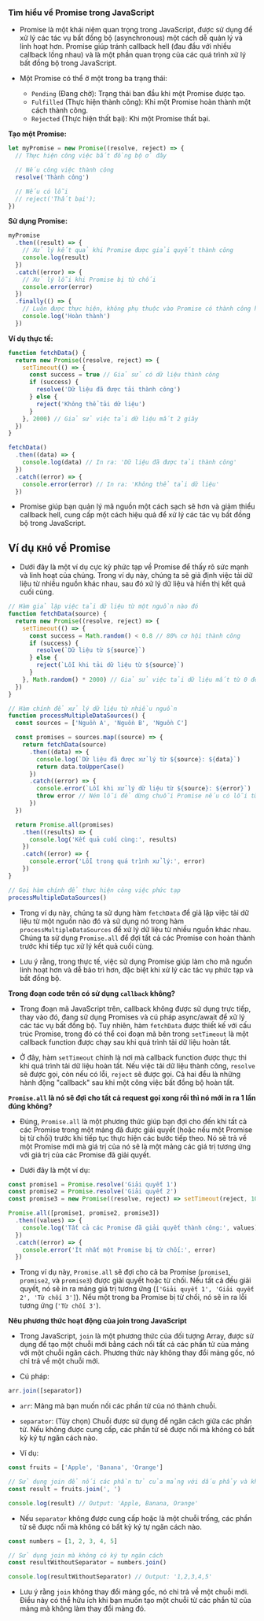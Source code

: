 ### Tìm hiểu về Promise trong JavaScript

- Promise là một khái niệm quan trọng trong JavaScript, được sử dụng để xử lý các tác vụ bất đồng bộ (asynchronous) một cách dễ quản lý và linh hoạt hơn. Promise giúp tránh callback hell (đau đầu với nhiều callback lồng nhau) và là một phần quan trọng của các quá trình xử lý bất đồng bộ trong JavaScript.

- Một Promise có thể ở một trong ba trạng thái:

  - `Pending` (Đang chờ): Trạng thái ban đầu khi một Promise được tạo.
  - `Fulfilled` (Thực hiện thành công): Khi một Promise hoàn thành một cách thành công.
  - `Rejected` (Thực hiện thất bại): Khi một Promise thất bại.

**Tạo một Promise:**

```js
let myPromise = new Promise((resolve, reject) => {
  // Thực hiện công việc bất đồng bộ ở đây

  // Nếu công việc thành công
  resolve('Thành công')

  // Nếu có lỗi
  // reject('Thất bại');
})
```

**Sử dụng Promise:**

```js
myPromise
  .then((result) => {
    // Xử lý kết quả khi Promise được giải quyết thành công
    console.log(result)
  })
  .catch((error) => {
    // Xử lý lỗi khi Promise bị từ chối
    console.error(error)
  })
  .finally(() => {
    // Luôn được thực hiện, không phụ thuộc vào Promise có thành công hay thất bại
    console.log('Hoàn thành')
  })
```

**Ví dụ thực tế:**

```js
function fetchData() {
  return new Promise((resolve, reject) => {
    setTimeout(() => {
      const success = true // Giả sử có dữ liệu thành công
      if (success) {
        resolve('Dữ liệu đã được tải thành công')
      } else {
        reject('Không thể tải dữ liệu')
      }
    }, 2000) // Giả sử việc tải dữ liệu mất 2 giây
  })
}

fetchData()
  .then((data) => {
    console.log(data) // In ra: 'Dữ liệu đã được tải thành công'
  })
  .catch((error) => {
    console.error(error) // In ra: 'Không thể tải dữ liệu'
  })
```

- Promise giúp bạn quản lý mã nguồn một cách sạch sẽ hơn và giảm thiểu callback hell, cung cấp một cách hiệu quả để xử lý các tác vụ bất đồng bộ trong JavaScript.

## Ví dụ `KHÓ` về Promise

- Dưới đây là một ví dụ cực kỳ phức tạp về Promise để thấy rõ sức mạnh và linh hoạt của chúng. Trong ví dụ này, chúng ta sẽ giả định việc tải dữ liệu từ nhiều nguồn khác nhau, sau đó xử lý dữ liệu và hiển thị kết quả cuối cùng.

```js
// Hàm giả lập việc tải dữ liệu từ một nguồn nào đó
function fetchData(source) {
  return new Promise((resolve, reject) => {
    setTimeout(() => {
      const success = Math.random() < 0.8 // 80% cơ hội thành công
      if (success) {
        resolve(`Dữ liệu từ ${source}`)
      } else {
        reject(`Lỗi khi tải dữ liệu từ ${source}`)
      }
    }, Math.random() * 2000) // Giả sử việc tải dữ liệu mất từ 0 đến 2000ms
  })
}

// Hàm chính để xử lý dữ liệu từ nhiều nguồn
function processMultipleDataSources() {
  const sources = ['Nguồn A', 'Nguồn B', 'Nguồn C']

  const promises = sources.map((source) => {
    return fetchData(source)
      .then((data) => {
        console.log(`Dữ liệu đã được xử lý từ ${source}: ${data}`)
        return data.toUpperCase()
      })
      .catch((error) => {
        console.error(`Lỗi khi xử lý dữ liệu từ ${source}: ${error}`)
        throw error // Ném lỗi để dừng chuỗi Promise nếu có lỗi từ một nguồn nào đó
      })
  })

  return Promise.all(promises)
    .then((results) => {
      console.log('Kết quả cuối cùng:', results)
    })
    .catch((error) => {
      console.error('Lỗi trong quá trình xử lý:', error)
    })
}

// Gọi hàm chính để thực hiện công việc phức tạp
processMultipleDataSources()
```

- Trong ví dụ này, chúng ta sử dụng hàm `fetchData` để giả lập việc tải dữ liệu từ một nguồn nào đó và sử dụng nó trong hàm `processMultipleDataSources` để xử lý dữ liệu từ nhiều nguồn khác nhau. Chúng ta sử dụng `Promise.all` để đợi tất cả các Promise con hoàn thành trước khi tiếp tục xử lý kết quả cuối cùng.

- Lưu ý rằng, trong thực tế, việc sử dụng Promise giúp làm cho mã nguồn linh hoạt hơn và dễ bảo trì hơn, đặc biệt khi xử lý các tác vụ phức tạp và bất đồng bộ.

**Trong đoạn code trên có sử dụng `callback` không?**

- Trong đoạn mã JavaScript trên, callback không được sử dụng trực tiếp, thay vào đó, đang sử dụng Promises và cú pháp async/await để xử lý các tác vụ bất đồng bộ. Tuy nhiên, hàm `fetchData` được thiết kế với cấu trúc Promise, trong đó có thể coi đoạn mã bên trong `setTimeout` là một callback function được chạy sau khi quá trình tải dữ liệu hoàn tất.

- Ở đây, hàm `setTimeout` chính là nơi mà callback function được thực thi khi quá trình tải dữ liệu hoàn tất. Nếu việc tải dữ liệu thành công, `resolve` sẽ được gọi, còn nếu có lỗi, `reject` sẽ được gọi. Cả hai đều là những hành động "callback" sau khi một công việc bất đồng bộ hoàn tất.

**`Promise.all` là nó sẽ đợi cho tất cả request gọi xong rồi thì nó mới in ra 1 lần đúng không?**

- Đúng, `Promise.all` là một phương thức giúp bạn đợi cho đến khi tất cả các Promise trong một mảng đã được giải quyết (hoặc nếu một Promise bị từ chối) trước khi tiếp tục thực hiện các bước tiếp theo. Nó sẽ trả về một Promise mới mà giá trị của nó sẽ là một mảng các giá trị tương ứng với giá trị của các Promise đã giải quyết.

- Dưới đây là một ví dụ:

```js
const promise1 = Promise.resolve('Giải quyết 1')
const promise2 = Promise.resolve('Giải quyết 2')
const promise3 = new Promise((resolve, reject) => setTimeout(reject, 1000, 'Từ chối 3'))

Promise.all([promise1, promise2, promise3])
  .then((values) => {
    console.log('Tất cả các Promise đã giải quyết thành công:', values)
  })
  .catch((error) => {
    console.error('Ít nhất một Promise bị từ chối:', error)
  })
```

- Trong ví dụ này, `Promise.all` sẽ đợi cho cả ba Promise (`promise1`, `promise2`, và `promise3`) được giải quyết hoặc từ chối. Nếu tất cả đều giải quyết, nó sẽ in ra mảng giá trị tương ứng (`['Giải quyết 1', 'Giải quyết 2', 'Từ chối 3']`). Nếu một trong ba Promise bị từ chối, nó sẽ in ra lỗi tương ứng (`'Từ chối 3'`).

**Nêu phương thức hoạt động của join trong JavaScript**

- Trong JavaScript, `join` là một phương thức của đối tượng Array, được sử dụng để tạo một chuỗi mới bằng cách nối tất cả các phần tử của mảng với một chuỗi ngăn cách. Phương thức này không thay đổi mảng gốc, nó chỉ trả về một chuỗi mới.

- Cú pháp:

```js
arr.join([separator])
```

- `arr`: Mảng mà bạn muốn nối các phần tử của nó thành chuỗi.
- `separator`: (Tùy chọn) Chuỗi được sử dụng để ngăn cách giữa các phần tử. Nếu không được cung cấp, các phần tử sẽ được nối mà không có bất kỳ ký tự ngăn cách nào.

- Ví dụ:

```js
const fruits = ['Apple', 'Banana', 'Orange']

// Sử dụng join để nối các phần tử của mảng với dấu phẩy và khoảng trắng
const result = fruits.join(', ')

console.log(result) // Output: 'Apple, Banana, Orange'
```

- Nếu `separator` không được cung cấp hoặc là một chuỗi trống, các phần tử sẽ được nối mà không có bất kỳ ký tự ngăn cách nào.

```js
const numbers = [1, 2, 3, 4, 5]

// Sử dụng join mà không có ký tự ngăn cách
const resultWithoutSeparator = numbers.join()

console.log(resultWithoutSeparator) // Output: '1,2,3,4,5'
```

- Lưu ý rằng `join` không thay đổi mảng gốc, nó chỉ trả về một chuỗi mới. Điều này có thể hữu ích khi bạn muốn tạo một chuỗi từ các phần tử của mảng mà không làm thay đổi mảng đó.
